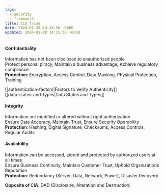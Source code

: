 ```yaml
---
tags:
  - security
  - framework
title: CIA Triad
date: 2024-01-28 14:15:56 -0600
updated: 2024-01-28 14:15:56 -0600
---
```


#### Confidentiality
Information has not been disclosed to unauthorized people  
Protect personal piracy, Maintain a business advantage, Achieve regulatory compliance  
**Protection**: Encryption, Access Control, Data Masking, Physical Protection, Training

[[authentication-factors|Factors to Verify Authenticity]]  
[[data-states-and-types|Data States and Types]]

#### Integrity
Information not modified or altered without right authorization  
Ensure Data Accuracy, Maintain Trust, Ensure Security Operability  
**Protection**: Hashing, Digital Signature, Checksums, Access Controls, Regular Audits

#### Availability
Information can be accessed, stored and protected by authorized users at all times  
Ensure Business Continuity, Maintain Customer Trust, Uphold Organizations Reputation  
**Protection**: Redundancy (Server, Data, Network, Power), Disaster Recovery

**Opposite of CIA**: DAD (Disclosure, Alteration and Destruction)
